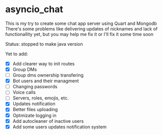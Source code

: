# asyncio_chat
This is my try to create some chat app server using Quart and Mongodb  
There's some problems like delivering updates of nicknames and lack of functionallity yet, but you may help me fix it or I'll fix it some time soon  

Status: stopped to make java version

Yet to add:
- [x] Add clearer way to init routes
- [x] Group DMs
- [ ] Group dms ownership transfering
- [x] Bot users and their managment
- [ ] Changing passwords
- [ ] Voice calls
- [ ] Servers, roles, emojis, etc.
- [x] Updates notification
- [x] Better files uploading
- [x] Optmizate logging in
- [x] Add autocleaner of inactive users
- [x] Add some users updates notification system
